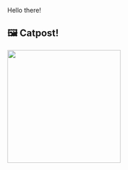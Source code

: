 Hello there!



## 🖼️ Catpost!

<sub>
    <img src="https://cdn2.thecatapi.com/images/MTk2ODA1NQ.jpg" height="256">
</sub>

